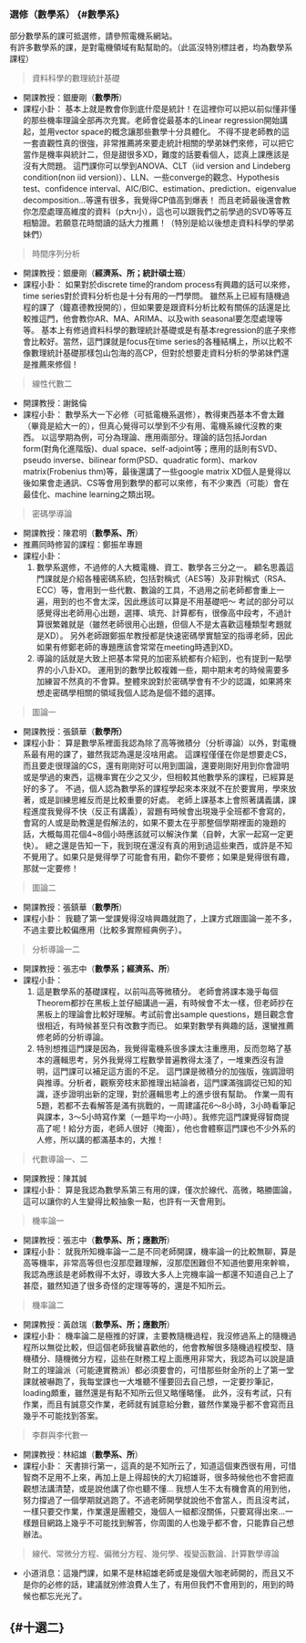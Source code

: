 ### 選修（數學系） {#數學系}

部分數學系的課可抵選修，請參照電機系網站。  
有許多數學系的課，是對電機領域有點幫助的。（此區沒特別標註者，均為數學系課程）

> 資料科學的數理統計基礎

* 開課教授：銀慶剛（**數學所**）
* 課程小卦：
  基本上就是教會你到底什麼是統計！在這裡你可以把以前似懂非懂的那些機率理論全部再次充實。老師會從最基本的Linear regression開始講起，並用vector space的概念讓那些數學十分具體化。
  不得不提老師教的這一套直觀性真的很強，非常推薦將來要走統計相關的學弟妹們來修，可以把它當作是機率與統計二，但是甜很多XD，難度的話要看個人，認真上課應該是沒有大問題。
  這門課你可以學到ANOVA、CLT（iid version and Lindeberg condition\(non iid version\)）、LLN、一些converge的觀念、Hypothesis test、confidence interval、AIC/BIC、estimation、prediction、eigenvalue decomposition…等還有很多，我覺得CP值高到爆表！ 而且老師最後還會教你怎麼處理高維度的資料（p大n小），這也可以跟我們之前學過的SVD等等互相驗證。若願意花時間讀的話大力推薦！（特別是給以後想走資料科學的學弟妹們）

> 時間序列分析

* 開課教授：銀慶剛（**經濟系、所；統計碩士班**）
* 課程小卦：
  如果對於discrete time的random process有興趣的話可以來修，time series對於資料分析也是十分有用的一門學問。
  雖然系上已經有隨機過程的課了（鐘嘉德教授開的），但如果要是跟資料分析比較有關係的話還是比較推這門，他會教你AR、MA、ARIMA、以及with seasonal要怎麼處理等等。
  基本上有修過資料科學的數理統計基礎或是有基本regression的底子來修會比較好。當然，這門課就是focus在time series的各種結構上，所以比較不像數理統計基礎那樣包山包海的高CP，但對於想要走資料分析的學弟妹們還是推薦來修個！

> 線性代數二

* 開課教授：謝銘倫
* 課程小卦：
  數學系大一下必修（可抵電機系選修），教得東西基本不會太難（畢竟是給大一的），但真心覺得可以學到不少有用、電機系線代沒教的東西。
  以這學期為例，可分為理論、應用兩部分。理論的話包括Jordan form\(對角化進階版\)、dual space、self-adjoint等；應用的話則有SVD、pseudo inverse、bilinear form\(PSD、quadratic form\)、markov matrix\(Frobenius thm\)等，最後還講了一些google matrix XD個人是覺得以後如果會走通訊、CS等會用到數學的都可以來修，有不少東西（可能）會在最佳化、machine learning之類出現。

> 密碼學導論

* 開課教授：陳君明（**數學系、所**）
* 推薦同時修習的課程：鄭振牟專題
* 課程小卦：
  1. 數學系選修，不過修的人大概電機、資工、數學各三分之一。
     顧名思義這門課就是介紹各種密碼系統，包括對稱式（AES等）及非對稱式（RSA、ECC）等，會用到一些代數、數論的工具，不過用之前老師都會重上一遍，用到的也不會太深，因此應該可以算是不用基礎吧～
     考試的部分可以感覺得出老師用心出題，選擇、填充、計算都有，很像高中段考，不過計算很繁雜就是（雖然老師很用心出題，但個人不是太喜歡這種類型考題就是XD）。
     另外老師跟鄭振牟教授都是快速密碼學實驗室的指導老師，因此如果有修鄭老師的專題應該會常常在meeting時遇到XD。
  2. 導論的話就是大致上把基本常見的加密系統都有介紹到，也有提到一點學界的小八卦XD。
     運用到的數學比較複雜一些，期中期末考的時候需要多加練習不然真的不會算。整體來說對於密碼學會有不少的認識，如果將來想走密碼學相關的領域我個人認為是個不錯的選擇。

> 圖論一

* 開課教授：張鎮華（**數學所）**
* 課程小卦：
  算是數學系裡面我認為除了高等微積分（分析導論）以外，對電機系最有用的課了，雖然我認為還是沒啥用處。
  這課程僅僅在你是想要走CS，而且要走很理論的CS，還有剛剛好可以用到圖論，還要剛剛好用到你會證明或是學過的東西，這機率實在少之又少，但相較其他數學系的課程，已經算是好的多了。
  不過，個人認為數學系的課程學起來本來就不在於要實用，學來放著，或是訓練思維反而是比較重要的好處。
  老師上課基本上會照著講義講，課程進度我覺得不快（反正有講義），習題有時候會出現幾乎全班都不會寫的，會寫的人或是助教還是假解法的，如果不要太在乎那整個學期裡面的幾題的話，大概每周花個4~8個小時應該就可以解決作業（自幹，大家一起寫一定更快）。
  總之還是告知一下，我到現在還沒有真的用到過這些東西，或許是不知不覺用了。如果只是覺得學了可能會有用，勸你不要修；如果是覺得很有趣，那就一定要修！

> 圖論二

* 開課教授：張鎮華（**數學所**）
* 課程小卦：
  我聽了第一堂課覺得沒啥興趣就跑了，上課方式跟圖論一差不多，不過主要比較偏應用（比較多實際經典例子）。

> 分析導論一二

* 開課教授：張志中（**數學系；經濟系、所**）
* 課程小卦：
  1. 這是數學系的基礎課程，以前叫高等微積分。
     老師會將課本幾乎每個Theorem都抄在黑板上並仔細講過一遍，有時候會不太一樣，但老師抄在黑板上的理論會比較好理解。考試前會出sample questions，題目觀念會很相近，有時候甚至只有改數字而已。
     如果對數學有興趣的話，還蠻推薦修老師的分析導論。
  2. 特別想推這門課是因為，我覺得電機系很多課太注重應用，反而忽略了基本的邏輯思考，另外我覺得工程數學普遍教得太淺了，一堆東西沒有證明，這門課可以補足這方面的不足。
     這門課是微積分的加強版，強調證明與推導。分析者，觀察旁枝末節推理出結論者，這門課滿強調從已知的知識，逐步證明出新的定理，對於邏輯思考上的進步很有幫助。
     作業一周有5題，若都不去看解答是滿有挑戰的，一周建議花6～8小時，3小時看筆記與課本，3～5小時寫作業（一題平均一小時）。我修完這門課覺得智商提高了呢！給分方面，老師人很好（掩面），他也會體察這門課也不少外系的人修，所以講的都滿基本的，大推！

> 代數導論一、二

* 開課教授：陳其誠
* 課程小卦：
  算是我認為數學系第三有用的課，僅次於線代、高微，略勝圖論，這可以讓你的人生變得比較抽象一點，也許有一天會用到。

> 機率論一

* 開課教授：張志中（**數學系、所；應數所**）
* 課程小卦：
  就我所知機率論一二是不同老師開課，機率論一的比較無聊，算是高等機率，非常高等但也沒那麼難理解，沒那麼困難但不知道他要用來幹嘛，我認為應該是老師教得不太好，導致大多人上完機率論一都還不知道自己上了甚麼，雖然知道了很多奇怪的定理等等的，還是不知所云。

> 機率論二

* 開課教授：黃啟瑞（**數學系、所；應數所**）
* 課程小卦：
  機率論二是極推的好課，主要教隨機過程，我沒修過系上的隨機過程所以無從比較，但這個老師我蠻喜歡他的，他會教解很多隨機過程模型、隨機積分、隨機微分方程，這些在財務工程上面應用非常大，我認為可以說是讀財工的理論派（可能連實務派）都必須要會的，可惜那些財金所的上了第一堂課就被嚇跑了，我每堂課也一大堆聽不懂要回去自己想，一定要抄筆記，loading頗重，雖然還是有點不知所云但又略懂略懂。
  此外，沒有考試，只有作業，而且有誠意交作業，老師就有誠意給分數，雖然作業幾乎都不會寫而且幾乎不可能找到答案。

> 李群與李代數一

* 開課教授：林紹雄（**數學系、所**）
* 課程小卦：
  天書排行第一，這真的是不知所云了，知道這個東西很有用，可惜智商不足用不上來，再加上是上得超快的大刀紹雄哥，很多時候他也不會把直觀想法講清楚，或是說他講了你也聽不懂…
  我想人生不太有機會真的用到他，努力撐過了一個學期就逃跑了。不過老師開學就說他不會當人，而且沒考試，一樣只要交作業，作業還是團體交，幾個人一組都沒關係，只要寫得出來…一樣題目網路上幾乎不可能找到解答，你周圍的人也幾乎都不會，只能靠自己想辦法。

> 線代、常微分方程、偏微分方程、幾何學、複變函數論、計算數學導論

* 小道消息：這幾門課，如果不是林紹雄老師或是幾個大咖老師開的，而且又不是你的必修的話，建議就別修浪費人生了，有用但我們不會用到的，用到的時候也都忘光光了。

##  {#十選二}

  


